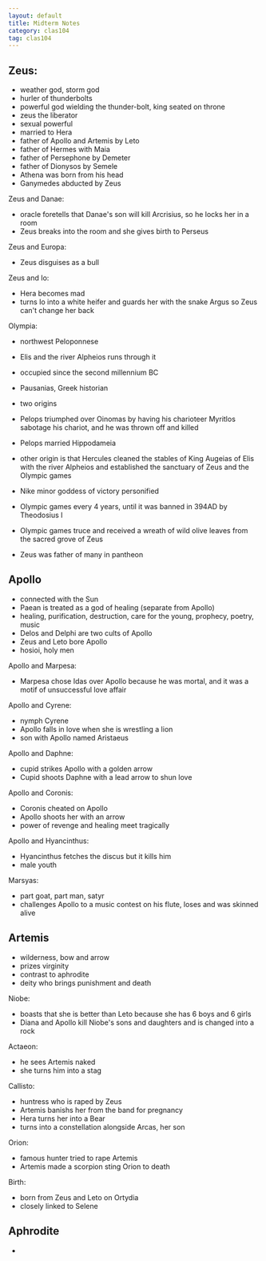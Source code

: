 ```yaml
---
layout: default
title: Midterm Notes
category: clas104
tag: clas104
---
```


## Zeus:

- weather god, storm god
- hurler of thunderbolts
- powerful god wielding the thunder-bolt, king seated on throne
- zeus the liberator
- sexual powerful
- married to Hera
- father of Apollo and Artemis by Leto
- father of Hermes with Maia
- father of Persephone by Demeter
- father of Dionysos by Semele
- Athena was born from his head
- Ganymedes abducted by Zeus

Zeus and Danae:  
- oracle foretells that Danae's son will kill Arcrisius, so he locks her in a room  
- Zeus breaks into the room and she gives birth to Perseus  

Zeus and Europa:
- Zeus disguises as a bull  

Zeus and Io:
- Hera becomes mad  
- turns Io into a white heifer and guards her with the snake Argus so Zeus can't change her back  

Olympia:
- northwest Peloponnese  
- Elis and the river Alpheios runs through it  
- occupied since the second millennium BC  
- Pausanias, Greek historian  
- two origins  
- Pelops triumphed over Oinomas by having his charioteer Myritlos sabotage his chariot, and he was thrown off and killed  
- Pelops married Hippodameia  
- other origin is that Hercules cleaned the stables of King Augeias of Elis with the river Alpheios and established the sanctuary of Zeus and the Olympic games  
- Nike minor goddess of victory personified  
- Olympic games every 4 years, until it was banned in 394AD by Theodosius I  
- Olympic games truce and received a wreath of wild olive leaves from the sacred grove of Zeus  

- Zeus was father of many in pantheon  

## Apollo
- connected with the Sun
- Paean is treated as a god of healing (separate from Apollo)
- healing, purification, destruction, care for the young, prophecy, poetry, music
- Delos and Delphi are two cults of Apollo
- Zeus and Leto bore Apollo
- hosioi, holy men

Apollo and Marpesa:
- Marpesa chose Idas over Apollo because he was mortal, and it was a motif of unsuccessful love affair

Apollo and Cyrene:
- nymph Cyrene
- Apollo falls in love when she is wrestling a lion
- son with Apollo named Aristaeus

Apollo and Daphne:
- cupid strikes Apollo with a golden arrow
- Cupid shoots Daphne with a lead arrow to shun love

Apollo and Coronis:
- Coronis cheated on Apollo
- Apollo shoots her with an arrow
- power of revenge and healing meet tragically

Apollo and Hyancinthus:
- Hyancinthus fetches the discus but it kills him
- male youth

Marsyas:
- part goat, part man, satyr
- challenges Apollo to a music contest on his flute, loses and was skinned alive

## Artemis
- wilderness, bow and arrow
- prizes virginity
- contrast to aphrodite
- deity who brings punishment and death

Niobe:
- boasts that she is better than Leto because she has 6 boys and 6 girls
- Diana and Apollo kill Niobe's sons and daughters and is changed into a rock

Actaeon:
- he sees Artemis naked
- she turns him into a stag

Callisto:
- huntress who is raped by Zeus
- Artemis banishs her from the band for pregnancy
- Hera turns her into a Bear
- turns into a constellation alongside Arcas, her son

Orion:
- famous hunter tried to rape Artemis
- Artemis made a scorpion sting Orion to death

Birth:
- born from Zeus and Leto on Ortydia
- closely linked to Selene

## Aphrodite
-
